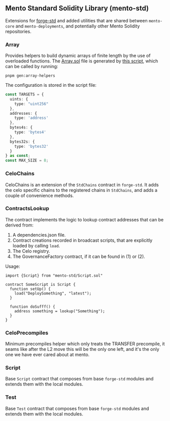 ## Mento Standard Solidity Library (mento-std)

Extensions for [forge-std](https://github.com/foundry-rs/forge-std) and added utilities that are shared between `mento-core` and `mento-deployments`, and potentially other Mento Solidity repositories.

### Array

Provides helpers to build dynamic arrays of finite length by the use of overloaded functions.
The [Array.sol](./src/Array.sol) file is generated by [this script](./bin/gen-array-helpers.ts), which can be called by running:

```
pnpm gen:array-helpers
```

The configuration is stored in the script file:
```typescript
const TARGETS = {
  uints: {
    type: "uint256"
  },
  addresses: {
    type: 'address'
  },
  bytes4s: {
    type: 'bytes4'
  },
  bytes32s: {
    type: 'bytes32'
  }
} as const;
const MAX_SIZE = 8;
```

### CeloChains

CeloChains is an extension of the `StdChains` contract in `forge-std`. 
It adds the celo specific chains to the registered chains in `StdChains`, and adds 
a couple of convenience methods.

### ContractsLookup

The contract implements the logic to lookup contract addresses that can be derived from:
1. A dependencies.json file.
2. Contract creations recorded in broadcast scripts, that are explicitly loaded by calling `load`.
3. The Celo registry.
4. The GovernanceFactory contract, if it can be found in (1) or (2). 

Usage: 

```solidity
import {Script} from "mento-std/Script.sol"

contract SomeScript is Script {
  function setUp() {
    load("DeploySomething", "latest");
  }
  
  function doSufff() {
    address something = lookup("Something");
  }
}
```

### CeloPrecompiles

Minimum precompiles helper which only treats the TRANSFER precompile, it seams like after the L2 move this will be the only one left, and it's the only one we have ever cared about at mento.

### Script

Base `Script` contract that composes from base `forge-std` modules and extends them with the local modules.

### Test

Base `Test` contract that composes from base `forge-std` modules and extends them with the local modules.
